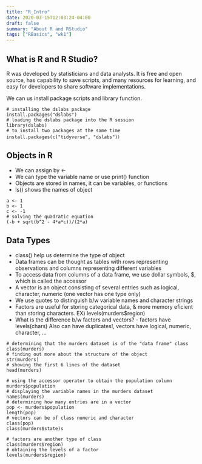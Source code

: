 ```yaml
---
title: "R_Intro"
date: 2020-03-15T12:03:24-04:00
draft: false
summary: "About R and RStudio"
tags: ["RBasics", "wk1"]
---
```

<h2>
What is R and R Studio?
</h2>
<p>
R was developed by statisticians and data analysts. It is free and open source, has capability to save scripts, and many resources for learning, and easy for developers to share software implementations.
</p>
<p>
We can us install package scripts and library function.
</p>

```
# installing the dslabs package
install.packages("dslabs")
# loading the dslabs package into the R session
library(dslabs)
# to install two packages at the same time
install.packages(c("tidyverse", "dslabs")） 
```

<h2>
Objects in R
</h2>

<ul>
<li>We can assign by <- </li>
<li>We can type the variable name or use print() function</li>
<li>Objects are stored in names, it can be variables, or functions</li>
<li>ls() shows the names of object</li>
</ul>

```
a <- 1
b <- 1
c <- -1
# solving the quadratic equation
(-b + sqrt(b^2 - 4*a*c))/(2*a)
```

<h2>Data Types</h2>

<ul>
<li>class() help us determine the type of object</li>
<li>Data frames can be thought as tables with rows representing observations and columns representing different variables</li>
<li>To access data from columns of a data frame, we use dollar symbols, $, which is called the accessor</li>
<li>A vector is an object consisting of several entries such as logical, character, numeric (one vector has one type only)</li>
<li>We use quotes to distinguish b/w variable names and character strings</li>
<li>Factors are useful for storing categorical data, & more memory eficient than storing characters.
EX) levels(murders$region)</li>
<li>What is the difference b/w factors and vectors? - factors have levels(chars) Also can have duplicates!, vectors have logical, numeric, character, ...</li>
</ul>

```
# determining that the murders dataset is of the "data frame" class
class(murders)
# finding out more about the structure of the object
str(murders)
# showing the first 6 lines of the dataset
head(murders)

# using the accessor operator to obtain the population column
murders$population
# displaying the variable names in the murders dataset
names(murders)
# determining how many entries are in a vector
pop <- murders$population
length(pop)
# vectors can be of class numeric and character
class(pop)
class(murders$state)s

# factors are another type of class
class(murders$region)
# obtaining the levels of a factor
levels(murders$region)
```